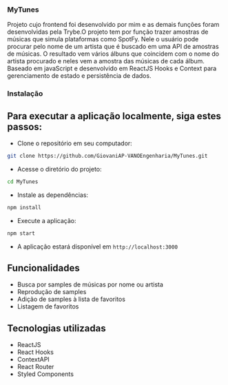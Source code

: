 ### MyTunes

<p>   Projeto cujo frontend foi desenvolvido por mim e as demais funções foram desenvolvidas pela Trybe.O projeto tem por função trazer amostras de músicas que simula plataformas como SpotFy. Nele o usuário pode procurar pelo nome de um artista que é buscado em uma API de amostras de músicas. O resultado vem vários álbuns que coincidem com o nome do artista procurado e neles vem a amostra das músicas de cada álbum. Baseado em javaScript e desenvolvido em ReactJS Hooks e Context para gerenciamento de estado e persistência de dados.<p>

### Instalação

## Para executar a aplicação localmente, siga estes passos:


  - Clone o repositório em seu computador:
  ```bash
  git clone https://github.com/GiovaniAP-VANOEngenharia/MyTunes.git
  ```
  - Acesse o diretório do projeto:
  ```bash
  cd MyTunes
  ```
  - Instale as dependências:
  ```bash
  npm install
  ```
  - Execute a aplicação:
  ```bash
  npm start
  ```
  - A aplicação estará disponível em `http://localhost:3000`
  
## Funcionalidades

- Busca por samples de músicas por nome ou artista
- Reprodução de samples
- Adição de samples à lista de favoritos
- Listagem de favoritos

## Tecnologias utilizadas

- ReactJS
- React Hooks
- ContextAPI
- React Router
- Styled Components
